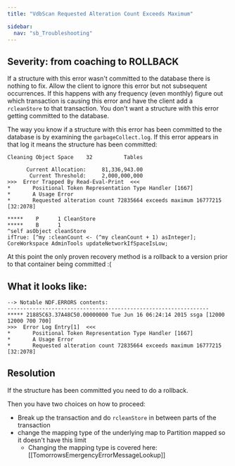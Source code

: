 ```yaml
---
title: "VdbScan Requested Alteration Count Exceeds Maximum"

sidebar:
  nav: "sb_Troubleshooting"
---
```


## Severity: from coaching to **ROLLBACK**

If a structure with this error wasn't committed to the database there is nothing to fix.  Allow the client to ignore this error but not subsequent occurrences.  If this happens with any frequency (even monthly) figure out which transaction is causing this error and have the client add a `rcleanStore` to that transaction.  You don't want a structure with this error getting committed to the database.

The way you know if a structure with this error has been committed to the database is by examining the `garbageCollect.log`.  If this error appears in that log it means the structure has been committed:

```
Cleaning Object Space    32          Tables

      Current Allocation:     81,336,943.00
       Current Threshold:     2,000,000,000
>>>  Error Trapped By Read-Eval-Print  <<<
*       Positional Token Representation Type Handler [1667]
*       A Usage Error
*       Requested alteration count 72835664 exceeds maximum 16777215 [32:2078]

*****    P      1 CleanStore
*****    B      1
^self asObject cleanStore
ifTrue: [^my :cleanCount <- (^my cleanCount + 1) asInteger];
CoreWorkspace AdminTools updateNetworkIfSpaceIsLow;
```

At this point the only proven recovery method is a rollback to a version prior to that container being committed :(

## What it looks like:

```
--> Notable NDF.ERRORS contents:
----------------------------------------------------------------
***** 21885C63.37A48C50.00000000 Tue Jun 16 06:24:14 2015 ssga [12000 12000 700 700]
>>>  Error Log Entry[1]  <<<
*       Positional Token Representation Type Handler [1667]
*       A Usage Error
*       Requested alteration count 72835664 exceeds maximum 16777215 [32:2078]
```

## Resolution

If the structure has been committed you need to do a rollback.

Then you have two choices on how to proceed:
* Break up the transaction and do `rcleanStore` in between parts of the transaction
* change the mapping type of the underlying map to Partition mapped so it doesn't have this limit
   * Changing the mapping type is covered here: [[TomorrowsEmergencyErrorMessageLookup]]
